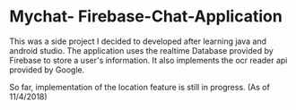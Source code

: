 # Mychat- Firebase-Chat-Application

This was a side project I decided to developed after learning java and android studio.
The application uses the realtime Database provided by Firebase to store a user's information.
It also implements the ocr reader api provided by Google.

So far, implementation of the location feature is still in progress. (As of 11/4/2018)
